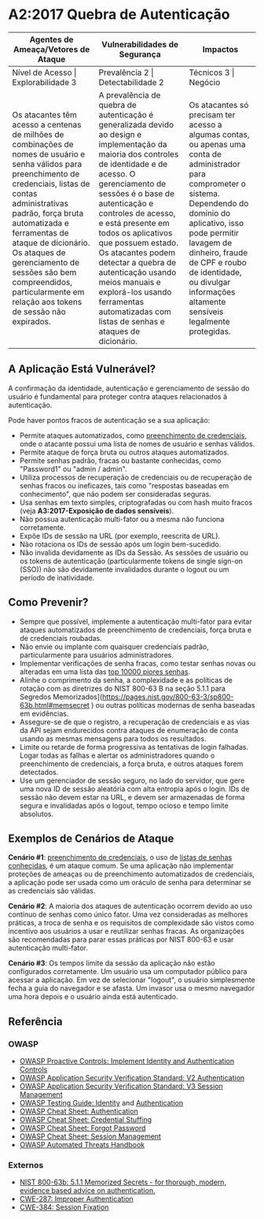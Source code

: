 # A2:2017 Quebra de Autenticação

| Agentes de Ameaça/Vetores de Ataque | Vulnerabilidades de Segurança           | Impactos               |
| -- | -- | -- |
| Nível de Acesso \| Explorabilidade 3 | Prevalência 2 \| Detectabilidade 2 | Técnicos 3 \| Negócio |
| Os atacantes têm acesso a centenas de milhões de combinações de nomes de usuário e senha válidos para preenchimento de credenciais, listas de contas administrativas padrão, força bruta automatizada e ferramentas de ataque de dicionário. Os ataques de gerenciamento de sessões são bem compreendidos, particularmente em relação aos tokens de sessão não expirados. | A prevalência de quebra de autenticação é generalizada devido ao design e implementação da maioria dos controles de identidade e de acesso. O gerenciamento de sessões é o base de autenticação e controles de acesso, e está presente em todos os aplicativos que possuem estado. Os atacantes podem detectar a quebra de autenticação usando meios manuais e explorá-los usando ferramentas automatizadas com listas de senhas e ataques de dicionário. | Os atacantes só precisam ter acesso a algumas contas, ou apenas uma conta de administrador para comprometer o sistema. Dependendo do domínio do aplicativo, isso pode permitir lavagem de dinheiro, fraude de CPF e roubo de identidade, ou divulgar informações altamente sensíveis legalmente protegidas. |

## A Aplicação Está Vulnerável?

A confirmação da identidade, autenticação e gerenciamento de sessão do usuário é fundamental para proteger contra ataques relacionados à autenticação.

Pode haver pontos fracos de autenticação se a sua aplicação:

* Permite ataques automatizados, como [preenchimento de credenciais](https://www.owasp.org/index.php/Credential_stuffing), onde o atacante possui uma lista de nomes de usuário e senhas válidos.
* Permite ataque de força bruta ou outros ataques automatizados.
* Permite senhas padrão, fracas ou bastante conhecidas, como "Password1" ou "admin / admin".
* Utiliza processos de recuperação de credenciais ou de recuperação de senhas fracos ou ineficazes, tais como "respostas baseadas em conhecimento", que não podem ser consideradas seguras.
* Usa senhas em texto simples, criptografadas ou com hash muito fracos (veja **A3:2017-Exposição de dados sensíveis**).
* Não possua autenticação multi-fator ou a mesma não funciona corretamente.
* Expõe IDs de sessão na URL (por exemplo, reescrita de URL).
* Não rotaciona os IDs de sessão após um login bem-sucedido.
* Não invalida devidamente as IDs da Sessão. As sessões de usuário ou os tokens de autenticação (particularmente tokens de single sign-on (SSO)) não são devidamente invalidados durante o logout ou um período de inatividade.

## Como Prevenir?

* Sempre que possível, implemente a autenticação multi-fator para evitar ataques automatizados de preenchimento de credenciais, força bruta e de credenciais roubadas.
* Não envie ou implante com quaisquer credenciais padrão, particularmente para usuários administradores.
* Implementar verificações de senha fracas, como testar senhas novas ou alteradas em uma lista das [top 10000 piores senhas](https://github.com/danielmiessler/SecLists/tree/master/Passwords).
* Alinhe o comprimento da senha, a complexidade e as políticas de rotação com as diretrizes do NIST 800-63 B na seção 5.1.1 para Segredos Memorizados](https://pages.nist.gov/800-63-3/sp800-63b.html#memsecret ) ou outras políticas modernas de senha baseadas em evidências.
* Assegure-se de que o registro, a recuperação de credenciais e as vias da API sejam endurecidos contra ataques de enumeração de conta usando as mesmas mensagens para todos os resultados.
* Limite ou retarde de forma progressiva as tentativas de login falhadas. Logar todas as falhas e alertar os administradores quando o preenchimento de credenciais, a força bruta, e outros ataques forem detectados.
* Use um gerenciador de sessão seguro, no lado do servidor, que gere uma nova ID de sessão aleatória com alta entropia após o login. IDs de sessão não devem estar na URL, e devem ser armazenadas de forma segura e invalidadas após o logout, tempo ocioso e tempo limite absolutos.

## Exemplos de Cenários de Ataque

**Cenário #1**: [preenchimento de credenciais](https://www.owasp.org/index.php/Credential_stuffing), o uso de [listas de senhas conhecidas](https://github.com/danielmiessler/SecLists), é um ataque comum. Se uma aplicação não implementar proteções de ameaças ou de preenchimento automatizados de  credenciais, a aplicação pode ser usada como um oráculo de senha para determinar se as credenciais são válidas.

**Cenário #2**: A maioria dos ataques de autenticação ocorrem devido ao uso contínuo de senhas como único fator. Uma vez consideradas as melhores práticas, a troca de senha e os requisitos de complexidade são vistos como incentivo aos usuários a usar e reutilizar senhas fracas. As organizações são recomendadas para parar essas práticas por NIST 800-63 e usar autenticação multi-fator.

**Cenário #3**: Os tempos limite da sessão da aplicação não estão configurados corretamente. Um usuário usa um computador público para acessar a aplicação. Em vez de selecionar "logout", o usuário simplesmente fecha a guia do navegador e se afasta. Um invasor usa o mesmo navegador uma hora depois e o usuário ainda está autenticado.

## Referência

### OWASP

* [OWASP Proactive Controls: Implement Identity and Authentication Controls](https://www.owasp.org/index.php/OWASP_Proactive_Controls#5:_Implement_Identity_and_Authentication_Controls)
* [OWASP Application Security Verification Standard: V2 Authentication](https://www.owasp.org/index.php/Category:OWASP_Application_Security_Verification_Standard_Project#tab=Home)
* [OWASP Application Security Verification Standard: V3 Session Management](https://www.owasp.org/index.php/Category:OWASP_Application_Security_Verification_Standard_Project#tab=Home)
* [OWASP Testing Guide: Identity](https://www.owasp.org/index.php/Testing_Identity_Management)
 and [Authentication](https://www.owasp.org/index.php/Testing_for_authentication)
* [OWASP Cheat Sheet: Authentication](https://www.owasp.org/index.php/Authentication_Cheat_Sheet)
* [OWASP Cheat Sheet: Credential Stuffing](https://www.owasp.org/index.php/Credential_Stuffing_Prevention_Cheat_Sheet)
* [OWASP Cheat Sheet: Forgot Password](https://www.owasp.org/index.php/Forgot_Password_Cheat_Sheet)
* [OWASP Cheat Sheet: Session Management](https://www.owasp.org/index.php/Session_Management_Cheat_Sheet)
* [OWASP Automated Threats Handbook](https://www.owasp.org/index.php/OWASP_Automated_Threats_to_Web_Applications)

### Externos

* [NIST 800-63b: 5.1.1 Memorized Secrets - for thorough, modern, evidence based advice on authentication.](https://pages.nist.gov/800-63-3/sp800-63b.html#memsecret)
* [CWE-287: Improper Authentication](https://cwe.mitre.org/data/definitions/287.html)
* [CWE-384: Session Fixation](https://cwe.mitre.org/data/definitions/384.html)
